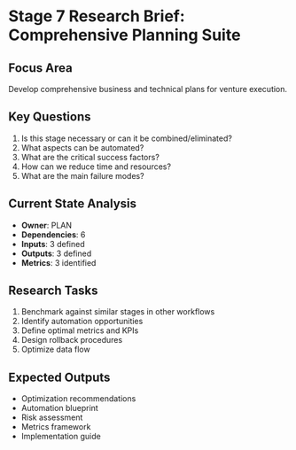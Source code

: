 # Stage 7 Research Brief: Comprehensive Planning Suite

## Focus Area
Develop comprehensive business and technical plans for venture execution.

## Key Questions
1. Is this stage necessary or can it be combined/eliminated?
2. What aspects can be automated?
3. What are the critical success factors?
4. How can we reduce time and resources?
5. What are the main failure modes?

## Current State Analysis
- **Owner**: PLAN
- **Dependencies**: 6
- **Inputs**: 3 defined
- **Outputs**: 3 defined
- **Metrics**: 3 identified

## Research Tasks
1. Benchmark against similar stages in other workflows
2. Identify automation opportunities
3. Define optimal metrics and KPIs
4. Design rollback procedures
5. Optimize data flow

## Expected Outputs
- Optimization recommendations
- Automation blueprint
- Risk assessment
- Metrics framework
- Implementation guide